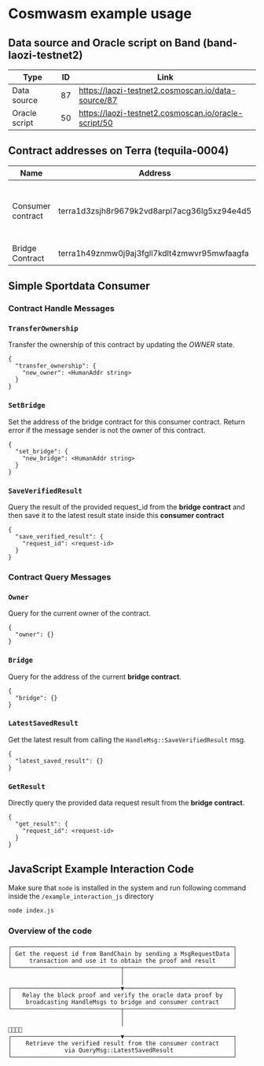 # Cosmwasm example usage

## Data source and Oracle script on Band (band-laozi-testnet2)

| Type          | ID  | Link                                                 |
| ------------- | --- | ---------------------------------------------------- |
| Data source   | 87  | https://laozi-testnet2.cosmoscan.io/data-source/87   |
| Oracle script | 50  | https://laozi-testnet2.cosmoscan.io/oracle-script/50 |

## Contract addresses on Terra (tequila-0004)

| Name              | Address                                      | Description                                                                                                 |
| ----------------- | -------------------------------------------- | ----------------------------------------------------------------------------------------------------------- |
| Consumer contract | terra1d3zsjh8r9679k2vd8arpl7acg36lg5xz94e4d5 | An example contract that consume data fron Bridge Contract. [See implementation](simple_sportdata_consumer) |
| Bridge Contract   | terra1h49znmw0j9aj3fgll7kdlt4zmwvr95mwfaagfa | [See doc](https://docs.bandchain.org/whitepaper/lite-client-protocol.html)                                  |

## Simple Sportdata Consumer

### Contract Handle Messages

### `TransferOwnership`

Transfer the ownership of this contract by updating the _OWNER_ state.

```
{
  "transfer_ownership": {
    "new_owner": <HumanAddr string>
  }
}
```

### `SetBridge`

Set the address of the bridge contract for this consumer contract. Return error if the message sender is not the owner of this contract.

```
{
  "set_bridge": {
    "new_bridge": <HumanAddr string>
  }
}
```

### `SaveVerifiedResult`

Query the result of the provided request_id from the **bridge contract** and then save it to the latest result state inside this **consumer contract**

```
{
  "save_verified_result": {
    "request_id": <request-id>
  }
}
```

### Contract Query Messages

### `Owner`

Query for the current owner of the contract.

```
{
  "owner": {}
}
```

### `Bridge`

Query for the address of the current **bridge contract**.

```
{
  "bridge": {}
}
```

### `LatestSavedResult`

Get the latest result from calling the `HandleMsg::SaveVerifiedResult` msg.

```
{
  "latest_saved_result": {}
}
```

### `GetResult`

Directly query the provided data request result from the **bridge contract**.

```
{
  "get_result": {
    "request_id": <request-id>
  }
}
```

## JavaScript Example Interaction Code

Make sure that `node` is installed in the system and run following command inside the `/example_interaction_js` directory

```sh
node index.js
```

### Overview of the code

```
┌───────────────────────────────────────────────────────────────┐
│ Get the request id from BandChain by sending a MsgRequestData │
│     transaction and use it to obtain the proof and result     │
└───────────────────────────────┬───────────────────────────────┘
                                │
                                │
┌───────────────────────────────▼───────────────────────────────┐
│   Relay the block proof and verify the oracle data proof by   │
│    broadcasting HandleMsgs to bridge and consumer contract    │
└───────────────────────────────┬───────────────────────────────┘
                                │
                                │                                                                                                    
┌───────────────────────────────▼───────────────────────────────┐
│    Retrieve the verified result from the consumer contract    │
│               via QueryMsg::LatestSavedResult                 │
└───────────────────────────────────────────────────────────────┘
```
